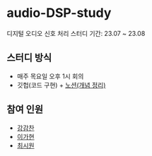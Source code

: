 # audio-DSP-study
디지털 오디오 신호 처리 스터디
기간: 23.07 ~ 23.08

## 스터디 방식
- 매주 목요일 오후 1시 회의
- 깃헙(코드 구현) + [노션(개념 정리)](https://www.notion.so/75d9340f63e74a049471f04341066df8?pvs=4](https://evening-sandalwood-460.notion.site/75d9340f63e74a049471f04341066df8))

## 참여 인원
- [강감찬](https://github.com/gsgh3016)
- [이가현](https://github.com/best11gh)
- [최시원](https://github.com/GoodbyeWorld1)
